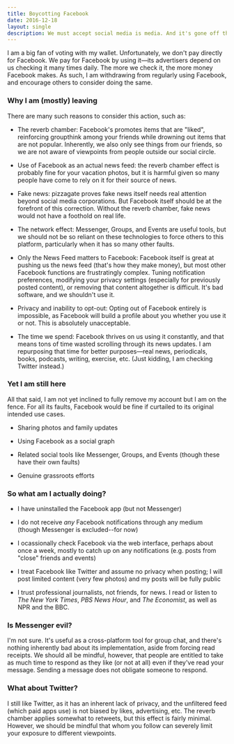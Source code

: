 ```yaml
---
title: Boycotting Facebook
date: 2016-12-18
layout: single
description: We must accept social media is media. And it's gone off the rails.
---
```


I am a big fan of voting with my wallet. Unfortunately, we don't pay
directly for Facebook. We pay for Facebook by using it&mdash;its advertisers
depend on us checking it many times daily. The more we check it, the
more money Facebook makes. As such, I am withdrawing from regularly
using Facebook, and encourage others to consider doing the same.

### Why I am (mostly) leaving

There are many such reasons to consider this action, such as:

* The reverb chamber: Facebook's promotes items that are "liked",
  reinforcing groupthink among your friends while drowning out items
  that are not popular. Inherently, we also only see things from our
  friends, so we are not aware of viewpoints from people outside our
  social circle.

* Use of Facebook as an actual news feed: the reverb chamber effect is
  probably fine for your vacation photos, but it is harmful given so
  many people have come to rely on it for their source of news.

* Fake news: pizzagate proves fake news itself needs real attention
  beyond social media corporations. But Facebook itself should be at the
  forefront of this correction. Without the reverb chamber, fake news
  would not have a foothold on real life.

* The network effect: Messenger, Groups, and Events are useful tools,
  but we should not be so reliant on these technologies to force others
  to this platform, particularly when it has so many other faults.

* Only the News Feed matters to Facebook: Facebook itself is great at
  pushing us the news feed (that's how they make money), but most other
  Facebook functions are frustratingly complex. Tuning notification
  preferences, modifying your privacy settings (especially for
  previously posted content), or removing that content altogether is
  difficult. It's bad software, and we shouldn't use it.

* Privacy and inability to opt-out: Opting out of Facebook entirely is
  impossible, as Facebook will build a profile about you whether you use
  it or not. This is absolutely unacceptable.

* The time we spend: Facebook thrives on us using it constantly, and
  that means tons of time wasted scrolling through its news updates. I
  am repurposing that time for better purposes—real news, periodicals,
  books, podcasts, writing, exercise, etc. (Just kidding, I am checking
  Twitter instead.)

### Yet I am still here

All that said, I am not yet inclined to fully remove my account but I am
on the fence. For all its faults, Facebook would be fine if curtailed to
its original intended use cases.

* Sharing photos and family updates

* Using Facebook as a social graph

* Related social tools like Messenger, Groups, and Events (though these
  have their own faults)

* Genuine grassroots efforts

### So what am I actually doing?

* I have uninstalled the Facebook app (but not Messenger)

* I do not receive *any* Facebook notifications through any medium
  (though Messenger is excluded--for now)

* I ocassionally check Facebook via the web interface, perhaps about
  once a week, mostly to catch up on any notifications (e.g. posts from
  "close" friends and events)

* I treat Facebook like Twitter and assume no privacy when posting; I
  will post limited content (very few photos) and my posts will be fully
  public

* I trust professional journalists, not friends, for news. I read or
  listen to _The New York Times_, _PBS News Hour_, and _The Economist_,
  as well as NPR and the BBC.

### Is Messenger evil?

I'm not sure. It's useful as a cross-platform tool for group chat, and
there's nothing inherently bad about its implementation, aside from
forcing read receipts. We should all be mindful, however, that people
are entitled to take as much time to respond as they like (or not at
all) even if they've read your message. Sending a message does not
obligate someone to respond.

### What about Twitter?

I still like Twitter, as it has an inherent lack of privacy, and the
unfiltered feed (which paid apps use) is not biased by likes,
advertising, etc. The reverb chamber applies somewhat to retweets, but
this effect is fairly minimal. However, we should be mindful that whom
you follow can severely limit your exposure to different viewpoints.
